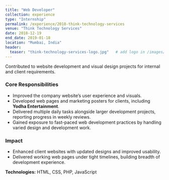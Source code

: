 ```yaml
---
title: "Web Developer"
collection: experience
type: "Internship"
permalink: /experience/2018-think-technology-services
venue: "Think Technology Services"
date: 2018-12-19
end_date: 2019-01-18
location: "Mumbai, India"
header:
  teaser: "think-technology-services-logo.jpg"   # add logo in /images/
---
```


Contributed to website development and visual design projects for internal and client requirements.  

### Core Responsibilities  
- Improved the company website’s user experience and visuals.  
- Developed web pages and marketing posters for clients, including **Yodha Entertainment**.  
- Delivered multiple daily tasks alongside larger development projects, reporting progress in weekly reviews.  
- Gained exposure to fast-paced web development practices by handling varied design and development work.  

### Impact  
- Enhanced client websites with updated designs and improved usability.  
- Delivered working web pages under tight timelines, building breadth of development experience.  

**Technologies:** HTML, CSS, PHP, JavaScript